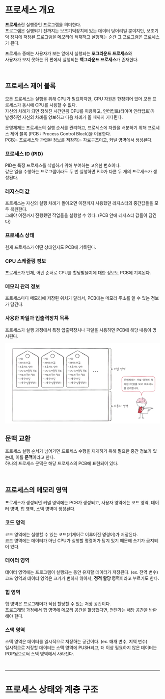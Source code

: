 # 프로세스 개요

**프로세스**란 실행중인 프로그램을 의미한다. <br>
프로그램은 실행되기 전까지는 보조기억장치에 있는 데이터 덩어리일 뿐이지만, 보조기억 장치에 저장된 프로그램을 메모리에 적재하고 실행하는 순간 그 프로그램은 프로세스가 된다.

프로세스 중에는 사용자가 보는 앞에서 실행되는 **포그라운드 프로세스**와 <br>
사용자가 보지 못하는 뒤 편에서 실행되는 **백그라운드 프로세스**가 존재한다.

<br>

## 프로세스 제어 블록

모든 프로세스는 실행을 위해 CPU가 필요하지만, CPU 자원은 한정되어 있어 모든 프로세스가 동시에 CPU를 사용할 수 없다. <br>
자신의 차례가 되면 정해진 시간만큼 CPU를 이용하고, 인터럽트(타이머 인터럽트)가 발생하면 자신의 차례를 양보하고 다음 차례가 올 때까지 기다린다.

운영체제는 프로세스의 실행 순서를 관리하고, 프로세스에 자원을 배분하기 위해 프로세스 제어 블록 (PCB : Process Control Block)을 이용한다. <br>
PCB는 프로세스와 관련된 정보를 저장하는 자료구조이고, 커널 영역에서 생성된다.

### 프로세스 ID (PID)

PID는 특정 프로세스를 식별하기 위해 부여하는 고유한 번호이다. <br>
같은 일을 수행하는 프로그램이라도 두 번 실행하면 PID가 다른 두 개의 프로세스가 생성된다.

### 레지스터 값

프로세스는 자신의 실행 차례가 돌아오면 이전까지 사용했던 레지스터의 중간값들을 모두 복원한다. <br>
그래야 이전까지 진행했던 작업들을 실행할 수 있다. (PCB 안에 레지스터 값들이 담긴다)

### 프로세스 상태

현재 프로세스가 어떤 상태인지도 PCB에 기록된다.

### CPU 스케줄링 정보

프로세스가 언제, 어떤 순서로 CPU를 할당받을지에 대한 정보도 PCB에 기록된다.

### 메모리 관리 정보

프로세스마다 메모리에 저장된 위치가 달라서, PCB에는 메모리 주소를 알 수 있는 정보가 담긴다.

### 사용한 파일과 입출력장치 목록

프로세스가 실행 과정에서 특정 입출력장치나 파일을 사용하면 PCB에 해당 내용이 명시된다.

<img src="img/22.png" width=600 />

<br>

## 문맥 교환

프로세스 실행 순서가 넘어가면 프로세스 수행을 재개하기 위해 필요한 중간 정보가 있는데, 이를 **문맥**이라고 한다. <br>
하나의 프로세스 문맥은 해당 프로세스의 PCB에 표현되어 있다.

<br>

## 프로세스의 메모리 영역

프로세스가 생성되면 커널 영역에는 PCB가 생성되고, 사용자 영역에는 코드 영역, 데이터 영역, 힙 영역, 스택 영역이 생성된다.

### 코드 영역

코드 영역에는 실행할 수 있는 코드(기계어로 이루어진 명령어)가 저장된다. <br>
코드 영역에는 데이터가 아닌 CPU가 실행할 명령어가 담겨 있기 때문에 쓰기가 금지되어 있다.

### 데이터 영역

데이터 영역에는 프로그램이 실행되는 동안 유지할 데이터가 저장된다. (ex. 전역 변수) <br>
코드 영역과 데이터 영역은 크기가 변하지 않아서, **정적 할당 영역**이라고 부르기도 한다.

### 힙 영역

힙 영역은 프로그래머가 직접 할당할 수 있는 저장 공간이다. <br>
프로그래밍 과정에서 힙 영역에 메모리 공간을 할당했다면, 언젠가는 해당 공간을 반환해야 한다.

### 스택 영역

스택 영역은 데이터를 일시적으로 저장하는 공간이다. (ex. 매개 변수, 지역 변수) <br>
일시적으로 저장할 데이터는 스택 영역에 PUSH되고, 더 이상 필요하지 않은 데이터는 POP됨으로써 스택 영역에서 사라진다.

<br>
<hr>

# 프로세스 상태와 계층 구조














